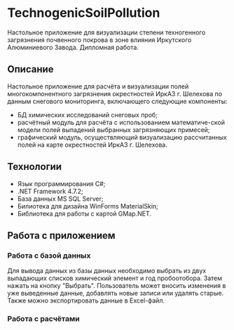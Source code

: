 # TechnogenicSoilPollution
Настольное приложение для визуализации степени техногенного загрязнения почвенного покрова в зоне влияния Иркутского Алюминиевого Завода. Дипломная работа.
## Описание
Настольное приложение для расчёта и визуализации полей многокомпонентного загрязнения окрестностей ИркАЗ г. Шелехова по данным снегового мониторинга, включающего следующие компоненты:
- БД химических исследований снеговых проб;
- расчётный модуль для расчёта с использованием математиче-ской модели полей выпадений выбранных загрязняющих примесей;
- графический модуль, осуществляющий визуализацию рассчитанных полей на карте окрестностей ИркАЗ г. Шелехова.
## Технологии
- Язык программирования C#;
- .NET Framework 4.7.2;
- База данных MS SQL Server;
- Билиотека для дизайна WinForms MaterialSkin;
- Библиотека для работы с картой GMap.NET.
## Работа с приложением
### Работа с базой данных
Для вывода данных из базы данных необходимо выбрать из двух выпадающих списков химический элемент и год пробоотобора. Затем нажать на кнопку "Выбрать".
Пользователь может вносить изменения в уже выведенные данные, добавлять новые записи или удалять старые. Также можно экспортировать данные в Excel-файл.
### Работа с расчётами
